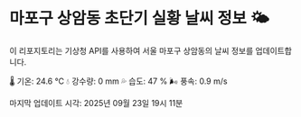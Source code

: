 
# 마포구 상암동 초단기 실황 날씨 정보 🌤️

이 리포지토리는 기상청 API를 사용하여 서울 마포구 상암동의 날씨 정보를 업데이트합니다. 

🌡️ 기온: 24.6 ℃
💧 강수량: 0 mm
💦 습도: 47 %
🌬️ 풍속: 0.9 m/s

마지막 업데이트 시각: 2025년 09월 23일 19시 11분    
